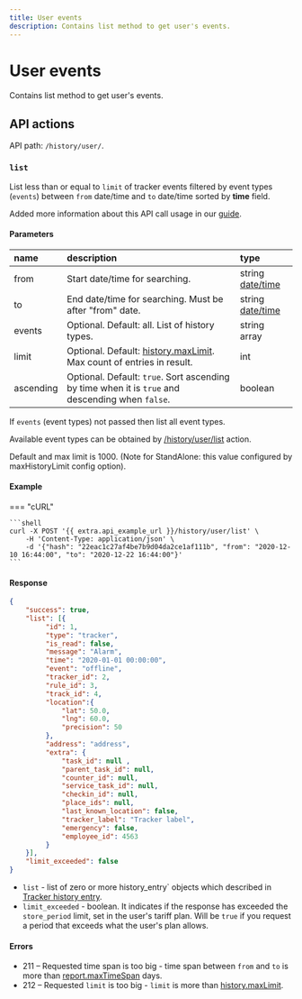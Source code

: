 ```yaml
---
title: User events
description: Contains list method to get user's events.
---
```


# User events

Contains list method to get user's events.


## API actions

API path: `/history/user/`.

### `list`

List less than or equal to `limit` of tracker events filtered by event types (`events`) between `from` date/time 
and `to` date/time sorted by **time** field.

Added more information about this API call usage in our [guide](../../../guides/rules-notifications/work-with-notifications.md#all-events-of-a-user-per-specific-time-period).

#### Parameters

| name      | description                                                                                      | type                                                                    |
|:----------|:-------------------------------------------------------------------------------------------------|:------------------------------------------------------------------------|
| from      | Start date/time for searching.                                                                   | string [date/time](../../../getting-started/introduction.md#data-types) |
| to        | End date/time for searching. Must be after "from" date.                                          | string [date/time](../../../getting-started/introduction.md#data-types) |
| events    | Optional. Default: all. List of history types.                                                   | string array                                                            |
| limit     | Optional. Default: [history.maxLimit](../dealer.md). Max count of entries in result.             | int                                                                     |
| ascending | Optional. Default: `true`. Sort ascending by time when it is `true` and descending when `false`. | boolean                                                                 |

If `events` (event types) not passed then list all event types.

Available event types can be obtained by [/history/user/list](./history_type.md#list) action.

Default and max limit is 1000. (Note for StandAlone: this value configured by maxHistoryLimit config option).

#### Example

=== "cURL"

    ```shell
    curl -X POST '{{ extra.api_example_url }}/history/user/list' \
        -H 'Content-Type: application/json' \
        -d '{"hash": "22eac1c27af4be7b9d04da2ce1af111b", "from": "2020-12-10 16:44:00", "to": "2020-12-22 16:44:00"}'
    ```

#### Response

```json
{
    "success": true,
    "list": [{
         "id": 1,
         "type": "tracker",
         "is_read": false,
         "message": "Alarm",
         "time": "2020-01-01 00:00:00",
         "event": "offline",
         "tracker_id": 2,
         "rule_id": 3,
         "track_id": 4,
         "location":{ 
             "lat": 50.0,
             "lng": 60.0,
             "precision": 50
         },
         "address": "address",
         "extra": {
             "task_id": null ,
             "parent_task_id": null,
             "counter_id": null,
             "service_task_id": null,
             "checkin_id": null,
             "place_ids": null,
             "last_known_location": false,
             "tracker_label": "Tracker label",
             "emergency": false,
             "employee_id": 4563
         }
    }],
    "limit_exceeded": false
}
```

* `list` - list of zero or more history_entry` objects which described in [Tracker history entry](./index.md#tracker-history-entry). 
* `limit_exceeded` - boolean. It indicates if the response has exceeded the `store_period` limit, set in the user's 
tariff plan. Will be `true` if you request a period that exceeds what the user's plan allows.

#### Errors

* 211 – Requested time span is too big - time span between `from` and `to` is more than [report.maxTimeSpan](../dealer.md) days.
* 212 – Requested `limit` is too big - `limit` is more than [history.maxLimit](../dealer.md).
